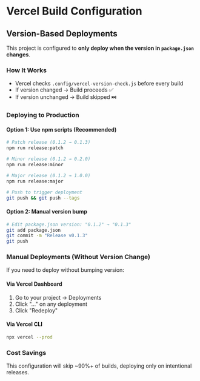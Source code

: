 # Vercel Build Configuration

## Version-Based Deployments

This project is configured to **only deploy when the version in `package.json` changes**.

### How It Works

- Vercel checks `.config/vercel-version-check.js` before every build
- If version changed → Build proceeds ✅
- If version unchanged → Build skipped ⏭️

### Deploying to Production

#### Option 1: Use npm scripts (Recommended)

```bash
# Patch release (0.1.2 → 0.1.3)
npm run release:patch

# Minor release (0.1.2 → 0.2.0)
npm run release:minor

# Major release (0.1.2 → 1.0.0)
npm run release:major

# Push to trigger deployment
git push && git push --tags
```

#### Option 2: Manual version bump

```bash
# Edit package.json version: "0.1.2" → "0.1.3"
git add package.json
git commit -m "Release v0.1.3"
git push
```

### Manual Deployments (Without Version Change)

If you need to deploy without bumping version:

#### Via Vercel Dashboard

1. Go to your project → Deployments
2. Click "..." on any deployment
3. Click "Redeploy"

#### Via Vercel CLI

```bash
npx vercel --prod
```

### Cost Savings

This configuration will skip ~90%+ of builds, deploying only on intentional releases.

